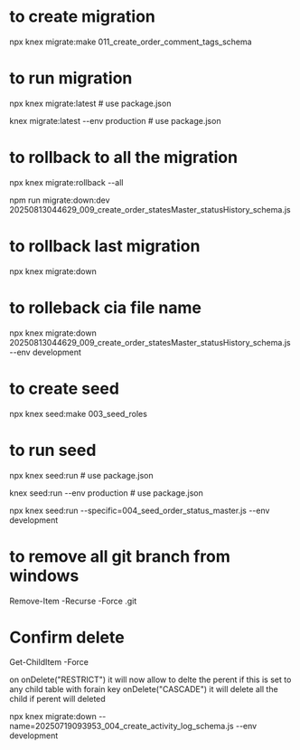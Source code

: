 # to create migration
npx knex migrate:make 011_create_order_comment_tags_schema

# to run migration
npx knex migrate:latest   # use package.json

knex migrate:latest --env production # use package.json

# to rollback to all the migration
npx knex migrate:rollback --all

npm run migrate:down:dev 20250813044629_009_create_order_statesMaster_statusHistory_schema.js


# to rollback last migration 
npx knex migrate:down
# to rolleback cia file name
npx knex migrate:down 20250813044629_009_create_order_statesMaster_statusHistory_schema.js --env development
  
# to create seed
npx knex seed:make 003_seed_roles

# to run seed 
npx knex seed:run # use package.json

knex seed:run --env production # use package.json

npx knex seed:run --specific=004_seed_order_status_master.js --env development

# to remove all git branch from windows
Remove-Item -Recurse -Force .git
# Confirm delete
Get-ChildItem -Force 


on
onDelete("RESTRICT") it will now allow to delte the perent if this is set to any child table with forain key
onDelete("CASCADE") it will delete all the child if perent will deleted


npx knex migrate:down --name=20250719093953_004_create_activity_log_schema.js --env development
